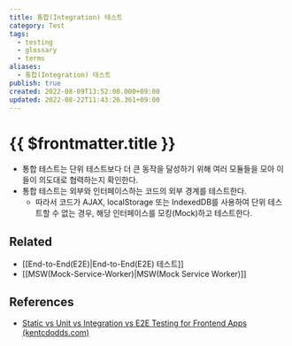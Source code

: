 ```yaml
---
title: 통합(Integration) 테스트
category: Test
tags:
  - testing
  - glossary
  - terms
aliases:
  - 통합(Integration) 테스트
publish: true
created: 2022-08-09T13:52:00.000+09:00
updated: 2022-08-22T11:43:26.361+09:00
---
```


# {{ $frontmatter.title }}

- 통합 테스트는 단위 테스트보다 더 큰 동작을 달성하기 위해 여러 모듈들을 모아 이들이 의도대로 협력하는지 확인한다.
- 통합 테스트는 외부와 인터페이스하는 코드의 외부 경계를 테스트한다.
  - 따라서 코드가 AJAX, localStorage 또는 IndexedDB를 사용하여 단위 테스트할 수 없는 경우, 해당 인터페이스를 모킹(Mock)하고 테스트한다.

## Related

- [[End-to-End(E2E)|End-to-End(E2E) 테스트]]
- [[MSW(Mock-Service-Worker)|MSW(Mock Service Worker)]]

## References

- [Static vs Unit vs Integration vs E2E Testing for Frontend Apps (kentcdodds.com)](https://kentcdodds.com/blog/static-vs-unit-vs-integration-vs-e2e-tests#integration)
